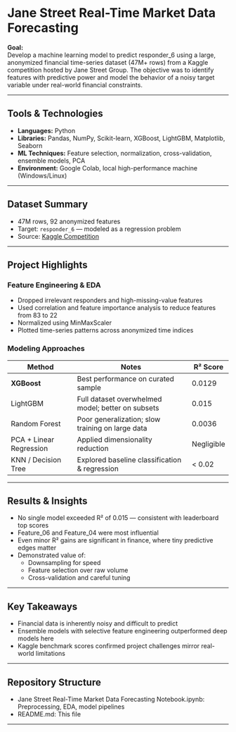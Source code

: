 # Jane Street Real-Time Market Data Forecasting

**Goal:**  
Develop a machine learning model to predict responder_6 using a large, anonymized financial time-series dataset (47M+ rows) from a Kaggle competition hosted by Jane Street Group. The objective was to identify features with predictive power and model the behavior of a noisy target variable under real-world financial constraints.

---

## Tools & Technologies
- **Languages:** Python  
- **Libraries:** Pandas, NumPy, Scikit-learn, XGBoost, LightGBM, Matplotlib, Seaborn  
- **ML Techniques:** Feature selection, normalization, cross-validation, ensemble models, PCA  
- **Environment:** Google Colab, local high-performance machine (Windows/Linux)

---

## Dataset Summary
- 47M rows, 92 anonymized features
- Target: `responder_6` — modeled as a regression problem
- Source: [Kaggle Competition](https://www.kaggle.com/competitions/jane-street-market-prediction)

---

## Project Highlights

### Feature Engineering & EDA
- Dropped irrelevant responders and high-missing-value features
- Used correlation and feature importance analysis to reduce features from 83 to 22
- Normalized using MinMaxScaler
- Plotted time-series patterns across anonymized time indices

### Modeling Approaches
| Method         | Notes                                                 | R² Score |
|----------------|--------------------------------------------------------|----------|
| **XGBoost**     | Best performance on curated sample                    | 0.0129   |
| LightGBM       | Full dataset overwhelmed model; better on subsets     | 0.015    |
| Random Forest  | Poor generalization; slow training on large data      | 0.0036   |
| PCA + Linear Regression | Applied dimensionality reduction                | Negligible |
| KNN / Decision Tree | Explored baseline classification & regression      | < 0.02   |

---

## Results & Insights
- No single model exceeded R² of 0.015 — consistent with leaderboard top scores
- Feature_06 and Feature_04 were most influential
- Even minor R² gains are significant in finance, where tiny predictive edges matter
- Demonstrated value of:
  - Downsampling for speed
  - Feature selection over raw volume
  - Cross-validation and careful tuning

---

## Key Takeaways
- Financial data is inherently noisy and difficult to predict
- Ensemble models with selective feature engineering outperformed deep models here
- Kaggle benchmark scores confirmed project challenges mirror real-world limitations

---

## Repository Structure
- Jane Street Real-Time Market Data Forecasting Notebook.ipynb: Preprocessing, EDA, model pipelines
- README.md: This file
---


